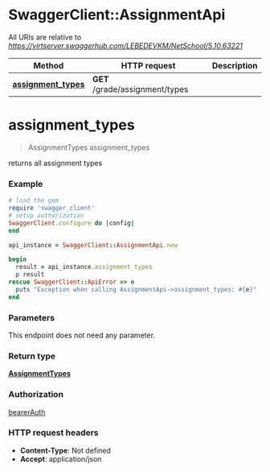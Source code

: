 # SwaggerClient::AssignmentApi

All URIs are relative to *https://virtserver.swaggerhub.com/LEBEDEVKM/NetSchool/5.10.63221*

Method | HTTP request | Description
------------- | ------------- | -------------
[**assignment_types**](AssignmentApi.md#assignment_types) | **GET** /grade/assignment/types | 

# **assignment_types**
> AssignmentTypes assignment_types



returns all assignment types

### Example
```ruby
# load the gem
require 'swagger_client'
# setup authorization
SwaggerClient.configure do |config|
end

api_instance = SwaggerClient::AssignmentApi.new

begin
  result = api_instance.assignment_types
  p result
rescue SwaggerClient::ApiError => e
  puts "Exception when calling AssignmentApi->assignment_types: #{e}"
end
```

### Parameters
This endpoint does not need any parameter.

### Return type

[**AssignmentTypes**](AssignmentTypes.md)

### Authorization

[bearerAuth](../README.md#bearerAuth)

### HTTP request headers

 - **Content-Type**: Not defined
 - **Accept**: application/json



